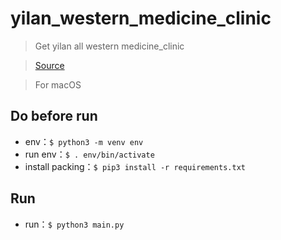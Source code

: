 # yilan_western_medicine_clinic

> Get yilan all western medicine_clinic

> [Source](http://opendataap2.e-land.gov.tw/resource/files/2016-12-16/bde7f966757788e0d2428ff9fbd12541.json)

> For macOS

## Do before run
- env：`$ python3 -m venv env`
- run env：`$ . env/bin/activate`
- install packing：`$ pip3 install -r requirements.txt`

## Run
- run：`$ python3 main.py`
